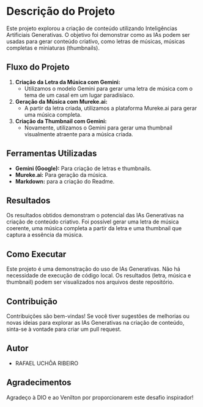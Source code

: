 
# Descrição do Projeto

Este projeto explorou a criação de conteúdo utilizando Inteligências Artificiais Generativas. O objetivo foi demonstrar como as IAs podem ser usadas para gerar conteúdo criativo, como letras de músicas, músicas completas e miniaturas (thumbnails).

## Fluxo do Projeto

1.  **Criação da Letra da Música com Gemini:**
    * Utilizamos o modelo Gemini para gerar uma letra de música com o tema de um casal em um lugar paradisíaco.
2.  **Geração da Música com Mureke.ai:**
    * A partir da letra criada, utilizamos a plataforma Mureke.ai para gerar uma música completa.
3.  **Criação da Thumbnail com Gemini:**
    * Novamente, utilizamos o Gemini para gerar uma thumbnail visualmente atraente para a música criada.

## Ferramentas Utilizadas

* **Gemini (Google):** Para criação de letras e thumbnails.
* **Mureke.ai:** Para geração da música.
* **Markdown:** para a criação do Readme.

## Resultados

Os resultados obtidos demonstram o potencial das IAs Generativas na criação de conteúdo criativo. Foi possível gerar uma letra de música coerente, uma música completa a partir da letra e uma thumbnail que captura a essência da música.

## Como Executar

Este projeto é uma demonstração do uso de IAs Generativas. Não há necessidade de execução de código local. Os resultados (letra, música e thumbnail) podem ser visualizados nos arquivos deste repositório.

## Contribuição

Contribuições são bem-vindas! Se você tiver sugestões de melhorias ou novas ideias para explorar as IAs Generativas na criação de conteúdo, sinta-se à vontade para criar um pull request.

## Autor

* RAFAEL UCHÔA RIBEIRO

## Agradecimentos

Agradeço à DIO e ao Venilton por proporcionarem este desafio inspirador!
